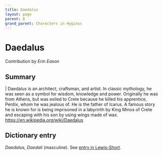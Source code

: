```yaml
---
title: Daedalus
layout: page
parent: D
grand_parent: Characters in Hyginus
---
```



# Daedalus


Contribution by *Erin Eason*


## Summary

| Daedalus is an architect, craftsman, and artist. In classic mythology, he was seen as a symbol for wisdom, knowledge and power. Originally he was from Athens, but was exiled to Crete because he killed his apprentice, Perdix, whom he was jealous of. He is the father of Icarus. A famous story he is known for is being imprisoned in a labyrinth by King Minos of Crete and escaping with his son by using wings made of wax. <https://en.wikipedia.org/wiki/Daedalus>


## Dictionary entry

*Daedalus, Daedali* (masculine). See [entry in Lewis-Short](http://folio2.furman.edu/lewis-short/index.html?urn=urn:cite2:hmt:ls.markdown:n12263).